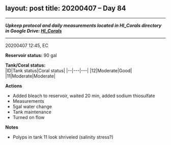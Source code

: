layout: post
title: 20200407 – Day 84
---

---
***Upkeep protocol and daily measurements located in HI_Corals directory in Google Drive: [HI_Corals](https://drive.google.com/drive/u/1/folders/1Dxil5Lj1ynvuIuGDWx9_AyqkdplIcCZQ)***

---
20200407 12:45, EC

**Reservoir status:** 90 gal

**Tank/Coral status:**  
|ID|Tank status|Coral status|
|--|---|---|
|12|Moderate|Good|
|11|Moderate|Moderate|

**Actions**  
- Added bleach to reservoir, waited 20 min, added sodium thiosulfate
- Measurements
- 5gal water change
- Tank maintenance
- Turned on flow

**Notes**  
- Polyps in tank 11 look shriveled (salinity stress?)